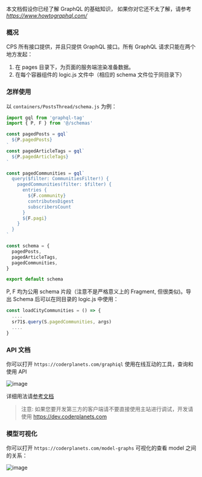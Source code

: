 本文档假设你已经了解 GraphQL 的基础知识， 如果你对它还不太了解，请参考 _https://www.howtographql.com/_

### 概况

CPS 所有接口提供，并且只提供 GraphQL 接口。所有 GraphQL 请求只能在两个地方发起：

1. 在 pages 目录下，为页面的服务端渲染准备数据。
2. 在每个容器组件的 logic.js 文件中（相应的 schema 文件位于同目录下）

### 怎样使用

以 `containers/PostsThread/schema.js` 为例：

```js
import gql from 'graphql-tag'
import { P, F } from '@/schemas'

const pagedPosts = gql`
  ${P.pagedPosts}
`
const pagedArticleTags = gql`
  ${P.pagedArticleTags}
`

const pagedCommunities = gql`
  query($filter: CommunitiesFilter!) {
    pagedCommunities(filter: $filter) {
      entries {
        ${F.community}
        contributesDigest
        subscribersCount
      }
      ${F.pagi}
    }
  }
`

const schema = {
  pagedPosts,
  pagedArticleTags,
  pagedCommunities,
}

export default schema
```

P, F 均为公用 schema 片段（注意不是严格意义上的 Fragment, 但很类似)。导出 Schema 后可以在同目录的 logic.js 中使用：

```js
const loadCityCommunities = () => {
  ....
  sr71$.query(S.pagedCommunities, args)
  ....
}
```

### API 文档

你可以打开 `https://coderplanets.com/graphiql` 使用在线互动的工具，查询和使用 API

![image](https://user-images.githubusercontent.com/6184465/51720977-ae199a80-208a-11e9-9e9e-2617f53a8616.png)

详细用法请[参考文档](https://github.com/prisma/graphql-playground)

> 注意: 如果您要开发第三方的客户端请不要直接使用主站进行调试，开发请使用 https://dev.coderplanets.com

### 模型可视化

你可以打开 `https://coderplanets.com/model-graphs` 可视化的查看 model 之间的关系：

![image](https://user-images.githubusercontent.com/6184465/51719807-df439c00-2085-11e9-99d8-b1848fbb77b6.png)
